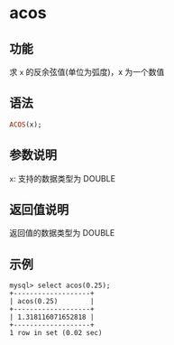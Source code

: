 # acos

## 功能

求 `x` 的反余弦值(单位为弧度)，x 为一个数值

## 语法

```Haskell
ACOS(x);
```

## 参数说明

`x`: 支持的数据类型为 DOUBLE

## 返回值说明

返回值的数据类型为 DOUBLE

## 示例

```Plain Text
mysql> select acos(0.25);
+-------------------+
| acos(0.25)        |
+-------------------+
| 1.318116071652818 |
+-------------------+
1 row in set (0.02 sec)
```
